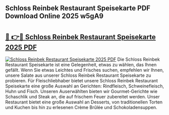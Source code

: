 ## Schloss Reinbek Restaurant Speisekarte PDF Download Online 2025 w5gA9

# <h2><a href="http://gc6a34y.nevu.top/?p=Schloss+Reinbek+Restaurant+Speisekarte">🔗 👉🔴 Schloss Reinbek Restaurant Speisekarte 2025 PDF</a></h2>

[![Schloss Reinbek Restaurant Speisekarte 2025 PDF](https://i.imgur.com/dBaPXMq.png)](http://gc6a34y.nevu.top/?p=Schloss+Reinbek+Restaurant+Speisekarte)
Die Schloss Reinbek Restaurant Speisekarte ist eine Gelegenheit, etwas zu wählen, das Ihnen gefällt. Wenn Sie etwas Leichtes und Frisches suchen, empfehlen wir Ihnen, unsere Salate aus unserer Schloss Reinbek Restaurant Speisekarte zu probieren. Für Fleischliebhaber bietet unsere Schloss Reinbek Restaurant Speisekarte eine große Auswahl an Gerichten: Rindfleisch, Schweinefleisch, Huhn und Fisch. Unseren Auserwählten bieten wir Gourmet-Gerichte wie Schaschlik und Steak an, die auf frischem Feuer zubereitet werden. Unser Restaurant bietet eine große Auswahl an Desserts, von traditionellen Torten und Kuchen bis hin zu erlesenen Crème Brûlée und Schokoladensuppen.

